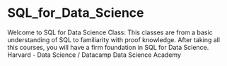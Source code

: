 # SQL_for_Data_Science
Welcome to SQL for Data Science Class: This classes are from a basic understanding of SQL to familiarity with proof knowledge. After taking all this courses, you will have a firm foundation in SQL for Data Science. 
Harvard - Data Science / 
Datacamp 
Data Science Academy
